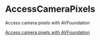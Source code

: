 # AccessCameraPixels

Access camera pixels with AVFoundation

[Access camera pixels with AVFoundation](https://stijnoomes.wordpress.com/access-camera-pixels-with-av-foundation/)
